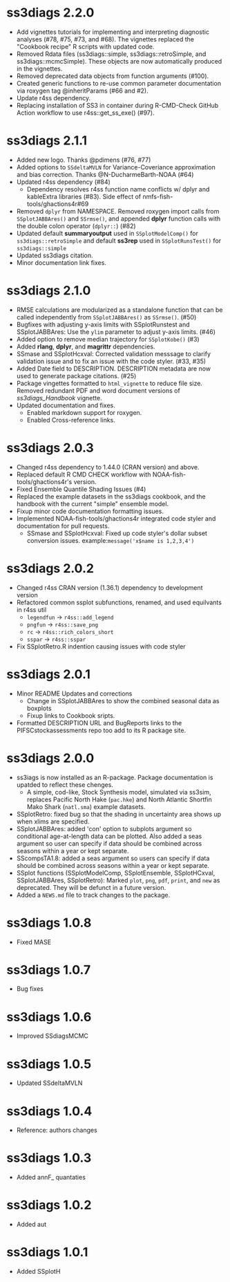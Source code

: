 # ss3diags 2.2.0

* Add vignettes tutorials for implementing and interpreting diagnostic analyses (#78, #75, #73, and #68). The vignettes replaced the "Cookbook recipe" R scripts with updated code.
* Removed Rdata files (ss3diags::simple, ss3diags::retroSimple, and ss3diags::mcmcSimple). These objects are now automatically produced in the vignettes.
* Removed deprecated data objects from function arguments (#100).
* Created generic functions to re-use common parameter documentation via roxygen tag @inheritParams (#66 and #2).
* Update r4ss dependency.
* Replacing installation of SS3 in container during R-CMD-Check GitHub Action workflow to use r4ss::get_ss_exe() (#97).

# ss3diags 2.1.1

* Added new logo. Thanks @pdimens (#76, #77)
* Added options to `SSdeltaMVLN` for Variance-Coveriance approximation and bias correction. Thanks @N-DucharmeBarth-NOAA (#64)
* Updated r4ss dependency (#84)
  * Dependency resolves r4ss function name conflicts w/ dplyr and kableExtra libraries (#83). Side effect of nmfs-fish-tools/ghactions4r#69
* Removed `dplyr` from NAMESPACE. Removed roxygen import calls from `SSplotJABBAres()` and `SSrmse()`, and appended **dplyr** function calls with the double colon operator (`dplyr::`)  (#82)
* Updated default **summaryoutput** used in `SSplotModelComp()` for `ss3diags::retroSimple` and default **ss3rep** used in `SSplotRunsTest()` for `ss3diags::simple`
* Updated ss3diags citation. 
* Minor documentation link fixes.

# ss3diags 2.1.0

* RMSE calculations are modularized as a standalone function that can be called independently from `SSplotJABBAres()` as `SSrmse()`. (#50) 
* Bugfixes with adjusting y-axis limits with SSplotRunstest and SSplotJABBAres: Use the `ylim` parameter to adjust y-axis limits. (#46)
* Added option to remove median trajectory for `SSplotKobe()` (#3)
* Added **rlang**, **dplyr**, and **magrittr** dependencies.
* SSmase and SSplotHcxval: Corrected validation messsage to clarify validation issue and to fix an issue with the code styler. (#33, #35)
* Added Date field to DESCRIPTION. DESCRIPTION metadata are now used to generate package citations. (#25)
* Package vingettes formatted to `html_vignette` to reduce file size. Removed redundant PDF and word document versions of *ss3diags_Handbook* vignette.
* Updated documentation and fixes.
  * Enabled markdown support for roxygen. 
  * Enabled Cross-reference links.

# ss3diags 2.0.3

* Changed r4ss dependency to 1.44.0 (CRAN version) and above. 
* Replaced default R CMD CHECK workflow with NOAA-fish-tools/ghactions4r's version.
* Fixed Ensemble Quantile Shading Issues (#4)
* Replaced the example datasets in the ss3diags cookbook, and the handbook with the current "simple" ensemble model.
* Fixup minor code documentation formatting issues.
* Implemented NOAA-fish-tools/ghactions4r integrated code styler and documentation for pull requests.
  * SSmase and SSplotHcxval: Fixed up code styler's dollar subset conversion issues. example:`message('x$name is 1,2,3,4')`

# ss3diags 2.0.2

* Changed r4ss CRAN version (1.36.1) dependency to development version
* Refactored common ssplot subfunctions, renamed, and used equilvants in r4ss util 
  * `legendfun` -> `r4ss::add_legend`
  * `pngfun` -> `r4ss::save_png`
  * `rc` -> `r4ss::rich_colors_short`
  * `sspar` -> `r4ss::sspar`
* Fix SSplotRetro.R indention causing issues with code styler

# ss3diags 2.0.1

* Minor README Updates and corrections
  * Change in SSplotJABBAres to show the combined seasonal data as boxplots
  * Fixup links to Cookbook sripts.
* Formatted DESCRIPTION URL and BugReports links to the PIFSCstockassessments repo too add to its R package site.

# ss3diags 2.0.0 

* ss3iags is now installed as an R-package. Package documentation is upatded to reflect these chenges. 
  * A simple, cod-like, Stock Synthesis model, simulated via ss3sim, replaces Pacific North Hake (`pac.hke`) and North Atlantic Shortfin Mako Shark (`natl.sma`) example datasets.
* SSplotRetro: fixed bug so that the shading in uncertainty area shows up when xlims are specified.
* SSplotJABBAres: added 'con' option to subplots argument so conditional age-at-length data can be plotted. Also added a seas argument so user can specify if data should be combined across seasons within a year or kept separate. 
* SScompsTA1.8: added a seas argument so users can specify if data should be combined across seasons within a year or kept separate.
* SSplot functions (SSplotModelComp, SSplotEnsemble, SSplotHCxval, SSplotJABBAres, SSplotRetro): Marked `plot`, `png`, `pdf`, `print`, and `new` as deprecated. They will be defunct in a future version.
* Added a `NEWS.md` file to track changes to the package.

# ss3diags 1.0.8

* Fixed MASE

# ss3diags 1.0.7

* Bug fixes

# ss3diags 1.0.6

* Improved SSdiagsMCMC

# ss3diags 1.0.5

* Updated SSdeltaMVLN

# ss3diags 1.0.4 

* Reference: authors changes 

# ss3diags 1.0.3

* Added annF_ quantaties

# ss3diags 1.0.2

* Added aut

# ss3diags 1.0.1

* Added SSplotH
